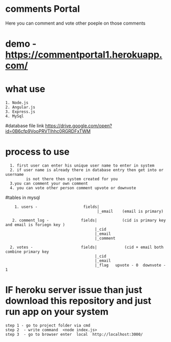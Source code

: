 # comments Portal
Here you can comment and vote other poeple on those comments
# demo - <a>https://commentportal1.herokuapp.com/</a>

# what use
    1. Node.js 
    2. Angular.js
    3. Express.js
    4. MySql
    
 #database file
   link <a>https://drive.google.com/open?id=0B6cfp9VooPRVTlhhc0RGRDFxTWM</a>
   
  # process to use
  
      1. first user can enter his unique user name to enter in system 
      2. if user name is already there in database entry then get into or username 
             is not there then system created for you 
      3.you can comment your own comment
      4. you can vote other person comment upvote or downvote 
      
  #tables in mysql 
  
        1. users -                    fields|
                                            |_email    (email is primary)
       
       2. comment_log -              fields|           (cid is primary key and email is foriegn key )
                                           |_cid
                                           |_email
                                           |_comment
                                           
      2. votes -                     fields|            (cid + email both combine primary key
                                           |_cid
                                           |_email
                                           |_flag   upvote - 0  downvote - 1 
                                           
# IF heroku server issue than just download this repository and just run app on your system
    step 1 - go to project folder via cmd 
    step 2  - write command  <node index.js>
    step 3  - go to browser enter  local  http://localhost:3000/
                                           
